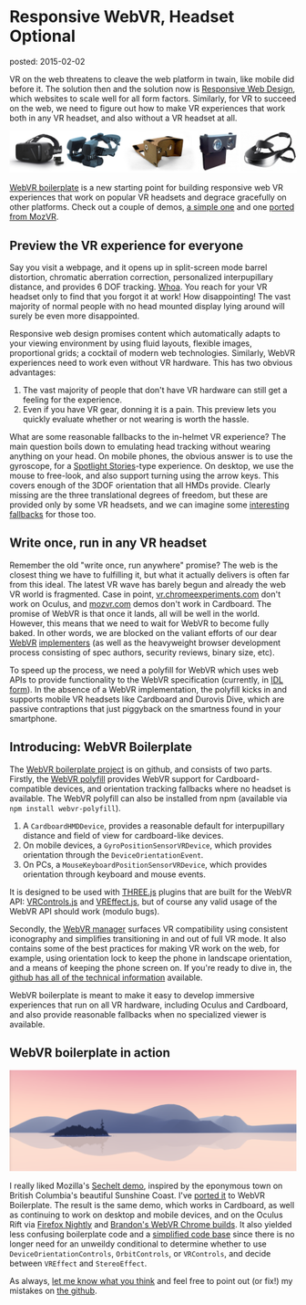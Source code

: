Responsive WebVR, Headset Optional
==================================
posted: 2015-02-02

VR on the web threatens to cleave the web platform in twain, like mobile
did before it. The solution then and the solution now is [Responsive Web
Design][rwd], which websites to scale well for all form factors.
Similarly, for VR to succeed on the web, we need to figure out how to
make VR experiences that work both in any VR headset, and also without a
VR headset at all.

![Various head mounted displays.](hmds.png)

[WebVR boilerplate][webvrbp] is a new starting point for building
responsive web VR experiences that work on popular VR headsets and
degrace gracefully on other platforms. Check out a couple of demos, [a
simple one][polyfill-demo] and one [ported from MozVR][sechelt-demo].

[rwd]: http://en.wikipedia.org/wiki/Responsive_web_design
[webvrbp]: https://github.com/borismus/webvr-boilerplate
[polyfill-demo]: http://borismus.github.io/webvr-boilerplate/


<!--more-->


## Preview the VR experience for everyone

Say you visit a webpage, and it opens up in split-screen mode barrel
distortion, chromatic aberration correction, personalized interpupillary
distance, and provides 6 DOF tracking. [Whoa][whoa]. You reach for your
VR headset only to find that you forgot it at work! How disappointing!
The vast majority of normal people with no head mounted display lying
around will surely be even more disappointed.

Responsive web design promises content which automatically adapts to
your viewing environment by using fluid layouts, flexible images,
proportional grids; a cocktail of modern web technologies. Similarly,
WebVR experiences need to work even without VR hardware. This has two
obvious advantages:

1. The vast majority of people that don't have VR hardware can still get
   a feeling for the experience.
2. Even if you have VR gear, donning it is a pain. This preview lets you
   quickly evaluate whether or not wearing is worth the hassle.

What are some reasonable fallbacks to the in-helmet VR experience? The
main question boils down to emulating head tracking without wearing
anything on your head. On mobile phones, the obvious answer is to use
the gyroscope, for a [Spotlight Stories][spotlight]-type experience. On
desktop, we use the mouse to free-look, and also support turning using
the arrow keys. This covers enough of the 3DOF orientation that all HMDs
provide. Clearly missing are the three translational degrees of freedom,
but these are provided only by some VR headsets, and we can imagine some
[interesting fallbacks][headtrackr] for those too.

[headtrackr]: http://topheman.github.io/parallax/
[spotlight]: http://googlespotlightstories.com/
[whoa]: https://www.youtube.com/watch?v=PkFyGNjaQ8k


## Write once, run in any VR headset

Remember the old "write once, run anywhere" promise? The web is the
closest thing we have to fulfilling it, but what it actually delivers is
often far from this ideal. The latest VR wave has barely begun and
already the web VR world is fragmented. Case in point,
[vr.chromeexperiments.com][experiments] don't work on Oculus, and
[mozvr.com][mozvr] demos don't work in Cardboard.  The promise of WebVR
is that once it lands, all will be well in the world. However, this
means that we need to wait for WebVR to become fully baked. In other
words, we are blocked on the valiant efforts of our dear [WebVR][vlad]
[implementers][brandon] (as well as the heavyweight browser development
process consisting of spec authors, security reviews, binary size, etc).

To speed up the process, we need a polyfill for WebVR which uses web
APIs to provide functionality to the WebVR specification (currently, in
[IDL form][idl]). In the absence of a WebVR implementation, the polyfill
kicks in and supports mobile VR headsets like Cardboard and Durovis
Dive, which are passive contraptions that just piggyback on the
smartness found in your smartphone.

[experiments]: http://vr.chromeexperiments.com/
[mozvr]: http://mozvr.com/
[vlad]: https://twitter.com/vvuk
[brandon]: https://twitter.com/Tojiro
[idl]: https://github.com/vvuk/gecko-dev/blob/oculus/dom/webidl/VRDevice.webidl


## Introducing: WebVR Boilerplate

The [WebVR boilerplate project][webvrbp] is on github, and consists of
two parts. Firstly, the [WebVR polyfill][webvr-polyfill] provides WebVR
support for Cardboard-compatible devices, and orientation tracking
fallbacks where no headset is available. The WebVR polyfill can also be
installed from npm (available via `npm install webvr-polyfill`).

1. A `CardboardHMDDevice`, provides a reasonable default for
   interpupillary distance and field of view for cardboard-like devices.
2. On mobile devices, a `GyroPositionSensorVRDevice`, which provides
   orientation through the `DeviceOrientationEvent`.
3. On PCs, a `MouseKeyboardPositionSensorVRDevice`, which provides
   orientation through keyboard and mouse events.

It is designed to be used with [THREE.js][three] plugins that are built
for the WebVR API: [VRControls.js][vrcontrols] and
[VREffect.js][vreffect], but of course any valid usage of the WebVR API
should work (modulo bugs).

Secondly, the [WebVR manager][webvr-manager] surfaces VR compatibility
using consistent iconography and simplifies transitioning in and out of
full VR mode. It also contains some of the best practices for making VR
work on the web, for example, using orientation lock to keep the phone
in landscape orientation, and a means of keeping the phone screen on. If
you're ready to dive in, the [github has all of the technical
information][webvrbp] available.

WebVR boilerplate is meant to make it easy to develop immersive
experiences that run on all VR hardware, including Oculus and Cardboard,
and also provide reasonable fallbacks when no specialized viewer is
available.

## WebVR boilerplate in action

![Screenshot of the mozvr.com Sechelt demo.](sechelt.png)

I really liked Mozilla's [Sechelt demo][sechelt], inspired by the
eponymous town on British Columbia's beautiful Sunshine Coast. I've
[ported it][sechelt-demo] to WebVR Boilerplate. The result is the same
demo, which works in Cardboard, as well as continuing to work on desktop
and mobile devices, and on the Oculus Rift via [Firefox Nightly][ff] and
[Brandon's WebVR Chrome builds][chrome]. It also yielded less confusing
boilerplate code and a [simplified code base][sechelt-github] since
there is no longer need for an unweildy conditional to determine whether
to use `DeviceOrientationControls`, `OrbitControls`, or `VRControls`,
and decide between `VREffect` and `StereoEffect`.

As always, [let me know what you think][twitter] and feel free to point
out (or fix!) my mistakes on [the github][webvrbp].

[webvr-polyfill]: https://github.com/borismus/webvr-polyfill
[webvr-manager]: https://github.com/borismus/webvr-boilerplate/blob/master/js/webvr-manager.js
[three]: http://threejs.org/
[vrcontrols]: https://github.com/mrdoob/three.js/blob/master/examples/js/controls/VRControls.js
[vreffect]: https://github.com/mrdoob/three.js/blob/master/examples/js/effects/VREffect.js
[twitter]: https://twitter.com/borismus
[ff]: https://nightly.mozilla.org/
[chrome]: https://drive.google.com/folderview?id=0BzudLt22BqGRbW9WTHMtOWMzNjQ&usp=sharing#list
[sechelt]: http://mozvr.com/projects/sechelt/
[sechelt-demo]: http://borismus.github.io/sechelt
[sechelt-github]: https://github.com/borismus/sechelt/commit/671cff9fc283b58d2ebce0ae6f0dfa3580050aab

